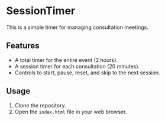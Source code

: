# SessionTimer

This is a simple timer for managing consultation meetings.

## Features

- A total timer for the entire event (2 hours).
- A session timer for each consultation (20 minutes).
- Controls to start, pause, reset, and skip to the next session.

## Usage

1.  Clone the repository.
2.  Open the `index.html` file in your web browser.